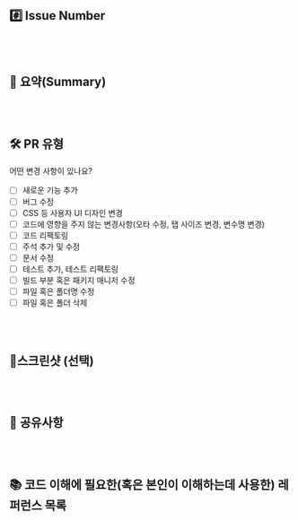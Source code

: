<!--- Pull Request title = 커밋 메시지와 동일/ 해당 이슈를 close 하지 않을 경우, footer #이슈 번호 제외  -->

## #️⃣ Issue Number

<!--- ex) #이슈번호, #이슈번호 -->

<br/>
<br/>

## 📝 요약(Summary)
<!--- 변경 사항 및 관련 이슈에 대해 간단하게 작성해주세요. -->
<!--- 어떻게보다 무엇을 왜 수정했는지 설명해주세요. -->

<br/>
<br/>

## 🛠️ PR 유형
어떤 변경 사항이 있나요?

- [ ] 새로운 기능 추가
- [ ] 버그 수정
- [ ] CSS 등 사용자 UI 디자인 변경
- [ ] 코드에 영향을 주지 않는 변경사항(오타 수정, 탭 사이즈 변경, 변수명 변경)
- [ ] 코드 리팩토링
- [ ] 주석 추가 및 수정
- [ ] 문서 수정
- [ ] 테스트 추가, 테스트 리팩토링
- [ ] 빌드 부분 혹은 패키지 매니저 수정
- [ ] 파일 혹은 폴더명 수정
- [ ] 파일 혹은 폴더 삭제

<br/>
<br/>

## 📸스크린샷 (선택)
<!--- 없을 시 해당 목차 삭제 바람 -->


<br/>
<br/>


## 💬 공유사항
<!--- 차후 작업 시 염두해야할 부분 -->


<br/>
<br/>


## 📚 코드 이해에 필요한(혹은 본인이 이해하는데 사용한) 레퍼런스 목록
<!--- 없을 시 해당 목차 삭제 바람 -->


<br/>
<br/>
